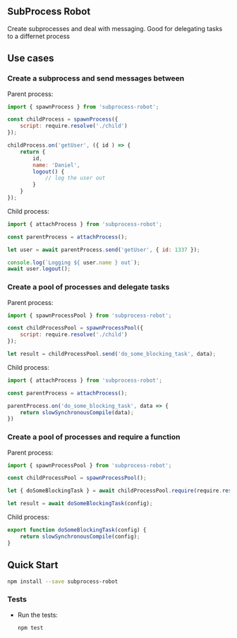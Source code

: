 SubProcess Robot
----------------

Create subprocesses and deal with messaging. Good for delegating tasks to a differnet process

## Use cases

### Create a subprocess and send messages between

Parent process:

```javascript
import { spawnProcess } from 'subprocess-robot';

const childProcess = spawnProcess({
    script: require.resolve('./child')
});

childProcess.on('getUser', ({ id ) => {
    return {
        id,
        name: 'Daniel',
        logout() {
            // log the user out
        }
    }
});
```

Child process:

```javascript
import { attachProcess } from 'subprocess-robot';

const parentProcess = attachProcess();

let user = await parentProcess.send('getUser', { id: 1337 });

console.log(`Logging ${ user.name } out`);
await user.logout();
```

### Create a pool of processes and delegate tasks

Parent process:

```javascript
import { spawnProcessPool } from 'subprocess-robot';

const childProcessPool = spawnProcessPool({
    script: require.resolve('./child')
});

let result = childProcessPool.send('do_some_blocking_task', data);
```

Child process:

```javascript
import { attachProcess } from 'subprocess-robot';

const parentProcess = attachProcess();

parentProcess.on('do_some_blocking_task', data => {
    return slowSynchronousCompile(data);
})
```

### Create a pool of processes and require a function

Parent process:

```javascript
import { spawnProcessPool } from 'subprocess-robot';

const childProcessPool = spawnProcessPool();

let { doSomeBlockingTask } = await childProcessPool.require(require.resolve('./blockingTask'));

let result = await doSomeBlockingTask(config);
```

Child process:

```javascript
export function doSomeBlockingTask(config) {
    return slowSynchronousCompile(config);
}
```

## Quick Start

```bash
npm install --save subprocess-robot
```

### Tests

- Run the tests:

  ```bash
  npm test
  ```

